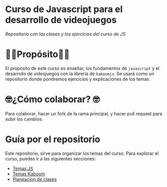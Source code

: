 # Curso de Javascript para el desarrollo de videojuegos

_Repositorio con las clases y los ejercicios del curso de JS_

# 👩‍🏫Propósito👨‍🏫

El propósito de este curso es enseñar, los fundamentos de `javascript` y el desarrollo de videojuegos con la librería de `kaboomjs`. Se usará como un repositorio donde pondremos ejercicios y explicaciones de los temas.

# 🤓¿Cómo colaborar? 🤓

Para colaborar, hacer un fork de la rama principal, y hacer pull request para subir los cambios.

# Guía por el repositorio

Este repositorio, sirve para organizar los temas del curso. Para explorar el curso, puedes ir a las siguientes secciones:

- [Temas JS][temario_js]
- [Temas Kaboom][temario_kaboom]
- [Planeacion de clases][planeacion_clases]

[temario_js]: TemarioJs/README.md
[temario_kaboom]: kaboomjs/README.md
[planeacion_clases]: Clases/planeacionClases.md
